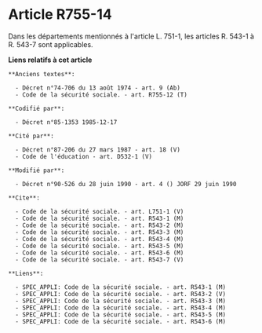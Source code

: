 # Article R755-14

Dans les départements mentionnés à l'article L. 751-1, les articles R. 543-1 à R. 543-7 sont applicables.

**Liens relatifs à cet article**

	**Anciens textes**:

	  - Décret n°74-706 du 13 août 1974 - art. 9 (Ab)
	  - Code de la sécurité sociale. - art. R755-12 (T)

	**Codifié par**:

	  - Décret n°85-1353 1985-12-17

	**Cité par**:

	  - Décret n°87-206 du 27 mars 1987 - art. 18 (V)
	  - Code de l'éducation - art. D532-1 (V)

	**Modifié par**:

	  - Décret n°90-526 du 28 juin 1990 - art. 4 () JORF 29 juin 1990

	**Cite**:

	  - Code de la sécurité sociale. - art. L751-1 (V)
	  - Code de la sécurité sociale. - art. R543-1 (M)
	  - Code de la sécurité sociale. - art. R543-2 (M)
	  - Code de la sécurité sociale. - art. R543-3 (M)
	  - Code de la sécurité sociale. - art. R543-4 (M)
	  - Code de la sécurité sociale. - art. R543-5 (M)
	  - Code de la sécurité sociale. - art. R543-6 (M)
	  - Code de la sécurité sociale. - art. R543-7 (V)

	**Liens**:

	  - SPEC_APPLI: Code de la sécurité sociale. - art. R543-1 (M)
	  - SPEC_APPLI: Code de la sécurité sociale. - art. R543-2 (V)
	  - SPEC_APPLI: Code de la sécurité sociale. - art. R543-3 (M)
	  - SPEC_APPLI: Code de la sécurité sociale. - art. R543-4 (M)
	  - SPEC_APPLI: Code de la sécurité sociale. - art. R543-5 (M)
	  - SPEC_APPLI: Code de la sécurité sociale. - art. R543-6 (M)
